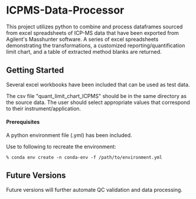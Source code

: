 # ICPMS-Data-Processor
This project utilizes python to combine and process dataframes sourced from excel spreadsheets of ICP-MS data that have been exported from Agilent's Masshunter software.  A series of excel spreadsheets demonstrating the transformations, a customized reporting/quantification limit chart, and a table of extracted method blanks are returned.

## Getting Started

Several excel workbooks have been included that can be used as test data.  

The csv file "quant_limit_chart_ICPMS" should be in the same directory as the source data.  The user should select appropriate values that correspond to their instrument/application.

#### Prerequisites

A python environment file (.yml) has been included.

Use to following to recreate the environment:

`% conda env create -n conda-env -f /path/to/environment.yml`

## Future Versions

Future versions will further automate QC validation and data processing.
